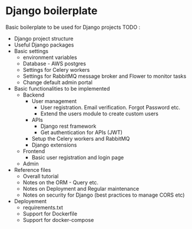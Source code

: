 # Django boilerplate

Basic boilerplate to be used for Django projects
TODO :

* Django project structure 
* Useful Django packages
* Basic settings 
	* environment variables 
	* Database - AWS postgres 
	* Settings for Celery workers 
	* Settings for RabbitMQ message broker and Flower to monitor tasks
	* Change default admin portal 
* Basic functionalities to be implemented   
	* Backend  
		* User management 
			* User registration. Email verification. Forgot Password etc.
			* Extend the users module to create custom users 
		* APIs 
			* Django rest framework 
			* Get authentication for APIs (JWT) 	 
		* Setup the Celery workers and RabbitMQ 
		* Django extensions
	* Frontend 
		* Basic user registration and login page
	* Admin 
* Reference files 
	* Overall tutorial 	
	* Notes on the ORM - Query etc. 
	* Notes on Deployment and Regular maintenance  
	* Notes on security for Django (best practices to manage CORS etc) 
* Deployement 
	* requirements.txt 
	* Support for Dockerfile 
	* Support for docker-compose



